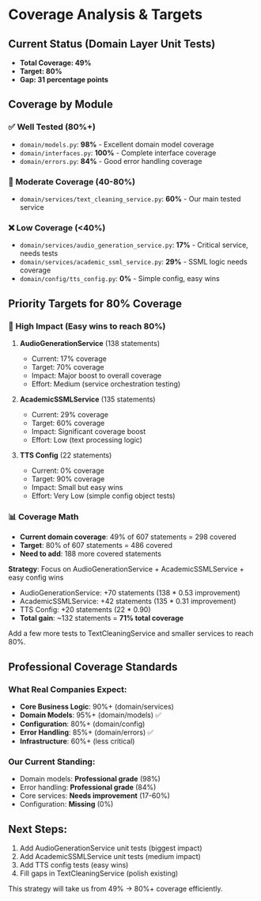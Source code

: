 # Coverage Analysis & Targets

## Current Status (Domain Layer Unit Tests)
- **Total Coverage: 49%**
- **Target: 80%** 
- **Gap: 31 percentage points**

## Coverage by Module

### ✅ Well Tested (80%+)
- `domain/models.py`: **98%** - Excellent domain model coverage
- `domain/interfaces.py`: **100%** - Complete interface coverage  
- `domain/errors.py`: **84%** - Good error handling coverage

### 🔧 Moderate Coverage (40-80%)
- `domain/services/text_cleaning_service.py`: **60%** - Our main tested service

### ❌ Low Coverage (<40%)
- `domain/services/audio_generation_service.py`: **17%** - Critical service, needs tests
- `domain/services/academic_ssml_service.py`: **29%** - SSML logic needs coverage
- `domain/config/tts_config.py`: **0%** - Simple config, easy wins

## Priority Targets for 80% Coverage

### 🎯 High Impact (Easy wins to reach 80%)

1. **AudioGenerationService** (138 statements)
   - Current: 17% coverage
   - Target: 70% coverage  
   - Impact: Major boost to overall coverage
   - Effort: Medium (service orchestration testing)

2. **AcademicSSMLService** (135 statements)
   - Current: 29% coverage
   - Target: 60% coverage
   - Impact: Significant coverage boost
   - Effort: Low (text processing logic)

3. **TTS Config** (22 statements)
   - Current: 0% coverage
   - Target: 90% coverage
   - Impact: Small but easy wins
   - Effort: Very Low (simple config object tests)

### 📊 Coverage Math
- **Current domain coverage**: 49% of 607 statements = 298 covered
- **Target**: 80% of 607 statements = 486 covered  
- **Need to add**: 188 more covered statements

**Strategy**: Focus on AudioGenerationService + AcademicSSMLService + easy config wins
- AudioGenerationService: +70 statements (138 * 0.53 improvement)
- AcademicSSMLService: +42 statements (135 * 0.31 improvement)  
- TTS Config: +20 statements (22 * 0.90)
- **Total gain**: ~132 statements = **71% total coverage**

Add a few more tests to TextCleaningService and smaller services to reach 80%.

## Professional Coverage Standards

### What Real Companies Expect:
- **Core Business Logic**: 90%+ (domain/services)
- **Domain Models**: 95%+ (domain/models) ✅
- **Configuration**: 80%+ (domain/config)
- **Error Handling**: 85%+ (domain/errors) ✅
- **Infrastructure**: 60%+ (less critical)

### Our Current Standing:
- Domain models: **Professional grade** (98%)
- Error handling: **Professional grade** (84%)
- Core services: **Needs improvement** (17-60%)
- Configuration: **Missing** (0%)

## Next Steps:
1. Add AudioGenerationService unit tests (biggest impact)
2. Add AcademicSSMLService unit tests (medium impact)  
3. Add TTS config tests (easy wins)
4. Fill gaps in TextCleaningService (polish existing)

This strategy will take us from 49% → 80%+ coverage efficiently.